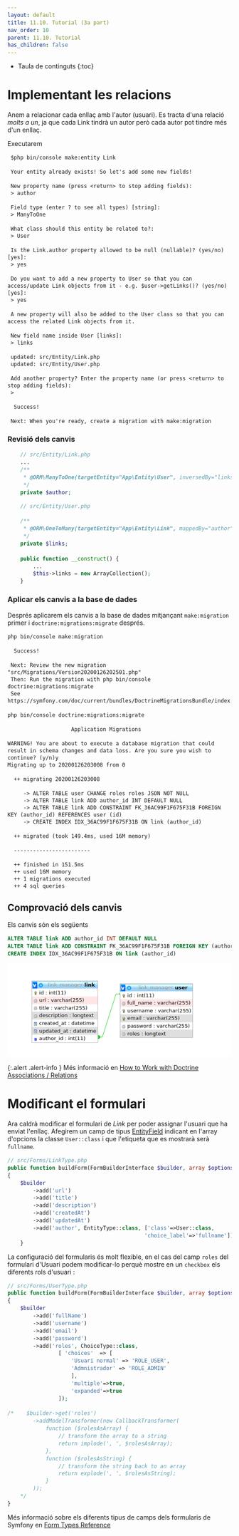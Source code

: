 ```yaml
---
layout: default
title: 11.10. Tutorial (3a part)
nav_order: 10
parent: 11.10. Tutorial
has_children: false 
---
```


* Taula de continguts
{:toc}


# Implementant les relacions

Anem a relacionar cada enllaç amb l'autor (usuari). Es tracta d'una relació _molts a un_, ja que cada Link tindrà un autor però cada autor pot tindre més d'un enllaç.

Executarem

```console
 $php bin/console make:entity Link

 Your entity already exists! So let's add some new fields!

 New property name (press <return> to stop adding fields):
 > author

 Field type (enter ? to see all types) [string]:
 > ManyToOne

 What class should this entity be related to?:
 > User

 Is the Link.author property allowed to be null (nullable)? (yes/no) [yes]:
 > yes

 Do you want to add a new property to User so that you can access/update Link objects from it - e.g. $user->getLinks()? (yes/no) [yes]:
 > yes

 A new property will also be added to the User class so that you can access the related Link objects from it.

 New field name inside User [links]:
 > links

 updated: src/Entity/Link.php
 updated: src/Entity/User.php

 Add another property? Enter the property name (or press <return> to stop adding fields):
 >

  Success! 

 Next: When you're ready, create a migration with make:migration
```

### Revisió dels canvis

```php
    // src/Entity/Link.php
    ...
    /**
     * @ORM\ManyToOne(targetEntity="App\Entity\User", inversedBy="links")
     */
    private $author;
```

```php
    // src/Entity/User.php

    /**
     * @ORM\OneToMany(targetEntity="App\Entity\Link", mappedBy="author")
     */
    private $links;

    public function __construct() {
        ...
        $this->links = new ArrayCollection();
    }
```

### Aplicar els canvis a la base de dades

Després aplicarem els canvis a la base de dades mitjançant `make:migration` primer i `doctrine:migrations:migrate` després.


```console
php bin/console make:migration

  Success!

 Next: Review the new migration "src/Migrations/Version20200126202501.php"
 Then: Run the migration with php bin/console doctrine:migrations:migrate
 See https://symfony.com/doc/current/bundles/DoctrineMigrationsBundle/index.html

php bin/console doctrine:migrations:migrate

                    Application Migrations                    

WARNING! You are about to execute a database migration that could result in schema changes and data loss. Are you sure you wish to continue? (y/n)y
Migrating up to 20200126203008 from 0

  ++ migrating 20200126203008

     -> ALTER TABLE user CHANGE roles roles JSON NOT NULL
     -> ALTER TABLE link ADD author_id INT DEFAULT NULL
     -> ALTER TABLE link ADD CONSTRAINT FK_36AC99F1F675F31B FOREIGN KEY (author_id) REFERENCES user (id)
     -> CREATE INDEX IDX_36AC99F1F675F31B ON link (author_id)

  ++ migrated (took 149.4ms, used 16M memory)

  ------------------------

  ++ finished in 151.5ms
  ++ used 16M memory
  ++ 1 migrations executed
  ++ 4 sql queries

```

## Comprovació dels canvis

Els canvis són els següents

```sql
ALTER TABLE link ADD author_id INT DEFAULT NULL
ALTER TABLE link ADD CONSTRAINT FK_36AC99F1F675F31B FOREIGN KEY (author_id) REFERENCES user (id)
CREATE INDEX IDX_36AC99F1F675F31B ON link (author_id)
```
![Relations](images/relationship.png)

{:.alert .alert-info }
Més informació en [How to Work with Doctrine Associations / Relations](https://symfony.com/doc/current/doctrine/associations.html)

# Modificant el formulari

Ara caldrà modificar el formulari de _Link_ per poder assignar l'usuari que ha enviat l'enllaç. Afegirem un camp de tipus [EntityField](https://symfony.com/doc/current/reference/forms/types/entity.html) indicant en l'array d'opcions la classe `User::class` i que l'etiqueta que es mostrarà serà `fullname`.

```php
// src/Forms/LinkType.php
public function buildForm(FormBuilderInterface $builder, array $options)
{
    $builder
        ->add('url')
        ->add('title')
        ->add('description')
        ->add('createdAt')
        ->add('updatedAt')
        ->add('author', EntityType::class, ['class'=>User::class,
                                           'choice_label'=>'fullname']);
    }
```
La configuració del formularis és molt flexible, en el cas del camp `roles` del formulari d'Usuari podem modificar-lo perquè mostre en un `checkbox` els diferents rols d'usuari :

```php
// src/Forms/UserType.php
public function buildForm(FormBuilderInterface $builder, array $options)
{
    $builder
        ->add('fullName')
        ->add('username')
        ->add('email')
        ->add('password')
        ->add('roles', ChoiceType::class,
                [ 'choices'  => [
                    'Usuari normal' => 'ROLE_USER',
                    'Admnistrador' => 'ROLE_ADMIN'
                    ],
                    'multiple'=>true,
                    'expanded'=>true
                ]);

/*    $builder->get('roles')
        ->addModelTransformer(new CallbackTransformer(
            function ($rolesAsArray) {
                // transform the array to a string
                return implode(', ', $rolesAsArray);
            },
            function ($rolesAsString) {
                // transform the string back to an array
                return explode(', ', $rolesAsString);
            }
        ));
    */
}
```
Més informació sobre els diferents tipus de camps dels formularis de Symfony en [Form Types Reference](https://symfony.com/doc/current/reference/forms/types.html)